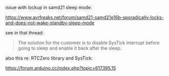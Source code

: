 issue with lockup in samd21 sleep mode:

https://www.avrfreaks.net/forum/samd21-samd21e16b-sporadically-locks-and-does-not-wake-standby-sleep-mode

see in that thread: 

> The solution for the customer is to disable SysTick interrupt before going to sleep and enable it back after the sleep.

also this re: RTCZero library and SysTick:

https://forum.arduino.cc/index.php?topic=617395.15


